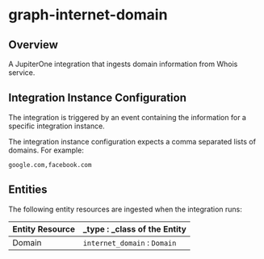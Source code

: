 # graph-internet-domain

## Overview

A JupiterOne integration that ingests domain information from Whois service.

## Integration Instance Configuration

The integration is triggered by an event containing the information for a
specific integration instance.

The integration instance configuration expects a comma separated lists of
domains. For example:

```
google.com,facebook.com
```

## Entities

The following entity resources are ingested when the integration runs:

| Entity Resource | \_type : \_class of the Entity                |
| ----------------------- | ------------------------------------- |
| Domain                  | `internet_domain` : `Domain`          |
